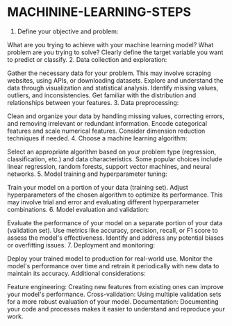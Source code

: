# MACHININE-LEARNING-STEPS
1. Define your objective and problem:

What are you trying to achieve with your machine learning model?
What problem are you trying to solve?
Clearly define the target variable you want to predict or classify.
2. Data collection and exploration:

Gather the necessary data for your problem. This may involve scraping websites, using APIs, or downloading datasets.
Explore and understand the data through visualization and statistical analysis.
Identify missing values, outliers, and inconsistencies.
Get familiar with the distribution and relationships between your features.
3. Data preprocessing:

Clean and organize your data by handling missing values, correcting errors, and removing irrelevant or redundant information.
Encode categorical features and scale numerical features.
Consider dimension reduction techniques if needed.
4. Choose a machine learning algorithm:

Select an appropriate algorithm based on your problem type (regression, classification, etc.) and data characteristics.
Some popular choices include linear regression, random forests, support vector machines, and neural networks.
5. Model training and hyperparameter tuning:

Train your model on a portion of your data (training set).
Adjust hyperparameters of the chosen algorithm to optimize its performance.
This may involve trial and error and evaluating different hyperparameter combinations.
6. Model evaluation and validation:

Evaluate the performance of your model on a separate portion of your data (validation set).
Use metrics like accuracy, precision, recall, or F1 score to assess the model's effectiveness.
Identify and address any potential biases or overfitting issues.
7. Deployment and monitoring:

Deploy your trained model to production for real-world use.
Monitor the model's performance over time and retrain it periodically with new data to maintain its accuracy.
Additional considerations:

Feature engineering: Creating new features from existing ones can improve your model's performance.
Cross-validation: Using multiple validation sets for a more robust evaluation of your model.
Documentation: Documenting your code and processes makes it easier to understand and reproduce your work.
